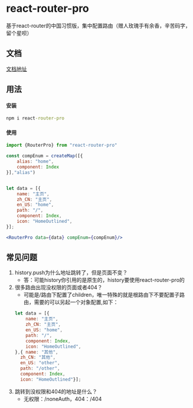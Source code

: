 # react-router-pro
基于react-router的中国习惯版，集中配置路由（赠人玫瑰手有余香，辛苦码字，留个星呗）

## 文档
[文档地址](https://www.yuque.com/books/share/97de8b1c-5931-40fe-9bdb-c1f60ff95b6c?#)

## 用法

#### 安装
```cmd
npm i react-router-pro
```

#### 使用
```jsx harmony
import {RouterPro} from "react-router-pro"

const compEnum = createMap([{
    alias: "home",
    component: Index
}],"alias")


let data = [{
    name: "主页",
    zh_CN: "主页",
    en_US: "home",
    path: "/",
    component: Index,
    icon: "HomeOutlined",
}];

<RouterPro data={data} compEnum={compEnum}/>

```

## 常见问题
1. history.push为什么地址跳转了，但是页面不变？
    - 答：可能history你引用的是原生的，history要使用react-router-pro的
2. 很多路由出现没权限的页面或者404？
    - 可能是/路由下配置了children，唯一特殊的就是根路由下不要配置子路由，需要的可以另起一个对象配置,如下：
    ```jsx harmony
    let data = [{
        name: "主页",
        zh_CN: "主页",
        en_US: "home",
        path: "/",
        component: Index,
        icon: "HomeOutlined",
    },{ name: "其他",
      zh_CN: "其他",
      en_US: "other",
      path: "/other",
      component: Index,
      icon: "HomeOutlined"}];
    ```
3. 跳转到没权限和404的地址是什么？
    - 无权限：/noneAuth，404：/404